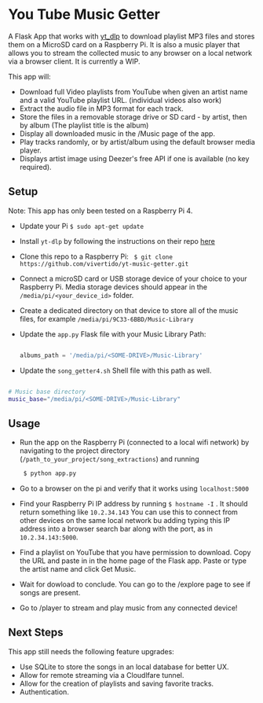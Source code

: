 # You Tube Music Getter
A Flask App that works with [yt_dlp](https://github.com/yt-dlp/yt-dlp) to download playlist MP3 files and stores them on a MicroSD card on a Raspberry Pi. It is also a music player that allows you to stream the collected music to any browser on a local network via a browser client. It is currently a WIP.

This app will:
 - Download full Video playlists from YouTube when given an artist name and a valid YouTube playlist URL. (individual videos also work)
 - Extract the audio file in MP3 format for each track.
 - Store the files in a removable storage drive or SD card - by artist, then by album (The playlist title is the album)
 - Display all downloaded music in the /Music page of the app.
 - Play tracks randomly, or by artist/album using the default browser media player.
 - Displays artist image using Deezer's free API if one is available (no key required).

## Setup
Note: This app has only been tested on a Raspberry Pi 4. 

- Update your Pi `$ sudo apt-get update`
- Install `yt-dlp` by following the instructions on their repo [here](https://github.com/yt-dlp/yt-dlp)
- Clone this repo to a Raspberry Pi: ` $ git clone https://github.com/vivertido/yt-music-getter.git`
- Connect a microSD card or USB storage device of your choice to your Raspberry Pi. Media storage devices should appear in the `/media/pi/<your_device_id>` folder.
- Create a dedicated directory on that device to store all of the music files, for example `/media/pi/9C33-6BBD/Music-Library`
- Update the `app.py` Flask file with your Music Library Path:
  
   ```python

   albums_path = '/media/pi/<SOME-DRIVE>/Music-Library'

   ```

 - Update the `song_getter4.sh` Shell file with this path as well.

```bash

# Music base directory
music_base="/media/pi/<SOME-DRIVE>/Music-Library"

```

## Usage
- Run the app on the Raspberry Pi (connected to a local wifi network) by navigating to the project directory (`/path_to_your_project/song_extractions`) and running

  ```python
   $ python app.py
  
  ```
- Go to a browser on the pi and verify that it works using `localhost:5000`
- Find your Raspberry Pi IP address by running `$ hostname -I` . It should return something like `10.2.34.143` You can use this to connect from other devices on the same local network bu adding typing this IP address into a browser search bar along with the port, as in `10.2.34.143:5000`.  
- Find a playlist on YouTube that you have permission to download. Copy the URL and paste in in the home page of the Flask app. Paste or type the artist name and click Get Music.
- Wait for dowload to conclude. You can go to the /explore page to see if songs are present.
- Go to /player to stream and play music from any connected device!

## Next Steps
This app still needs the following feature upgrades:
- Use SQLite to store the songs in an local database for better UX.
- Allow for remote streaming via a Cloudlfare tunnel.
- Allow for the creation of playlists and saving favorite tracks.
- Authentication.



